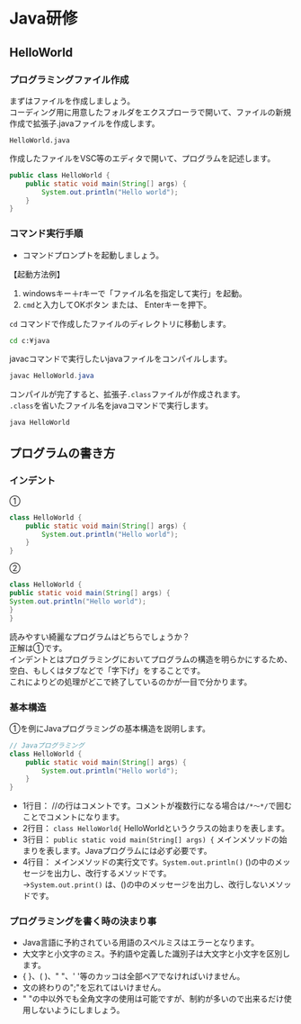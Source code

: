 # Java研修

## HelloWorld

### プログラミングファイル作成

まずはファイルを作成しましょう。  
コーディング用に用意したフォルダをエクスプローラで開いて、ファイルの新規作成で拡張子.javaファイルを作成します。

`HelloWorld.java`

作成したファイルをVSC等のエディタで開いて、プログラムを記述します。

```java
public class HelloWorld {
    public static void main(String[] args) {
        System.out.println("Hello world");
    }
}
```

### コマンド実行手順

- コマンドプロンプトを起動しましょう。

【起動方法例】

1. windowsキー＋rキーで「ファイル名を指定して実行」を起動。
1. `cmd`と入力してOKボタン または、 Enterキーを押下。

`cd` コマンドで作成したファイルのディレクトリに移動します。

```cmd
cd c:¥java
```

javacコマンドで実行したいjavaファイルをコンパイルします。

```java
javac HelloWorld.java
```

コンパイルが完了すると、拡張子`.class`ファイルが作成されます。  
`.class`を省いたファイル名をjavaコマンドで実行します。

```java
java HelloWorld
```

## プログラムの書き方

### インデント

①
```java
class HelloWorld {
    public static void main(String[] args) {
        System.out.println("Hello world");
    }
}
```

②
```java
class HelloWorld {
public static void main(String[] args) {
System.out.println("Hello world");
}
}
```

読みやすい綺麗なプログラムはどちらでしょうか？  
正解は①です。  
インデントとはプログラミングにおいてプログラムの構造を明らかにするため、  
空白、もしくはタブなどで「字下げ」をすることです。  
これによりどの処理がどこで終了しているのかが一目で分かります。 


### 基本構造

①を例にJavaプログラミングの基本構造を説明します。
```java
// Javaプログラミング
class HelloWorld {
    public static void main(String[] args) {
        System.out.println("Hello world");
    }
}
```
 - 1行目： //の行はコメントです。コメントが複数行になる場合は`/*～*/`で囲むことでコメントになります。
 - 2行目： `class HelloWorld{` HelloWorldというクラスの始まりを表します。
 - 3行目： `public static void main(String[] args) {` メインメソッドの始まりを表します。Javaプログラムには必ず必要です。
 - 4行目： メインメソッドの実行文です。`System.out.println()` ()の中のメッセージを出力し、改行するメソッドです。  
           →`System.out.print()` は、()の中のメッセージを出力し、改行しないメソッドです。


### プログラミングを書く時の決まり事

- Java言語に予約されている用語のスペルミスはエラーとなります。
- 大文字と小文字のミス。予約語や定義した識別子は大文字と小文字を区別します。
- { }、( )、" "、' '等のカッコは全部ペアでなければいけません。
- 文の終わりの";"を忘れてはいけません。
- " "の中以外でも全角文字の使用は可能ですが、制約が多いので出来るだけ使用しないようにしましょう。
